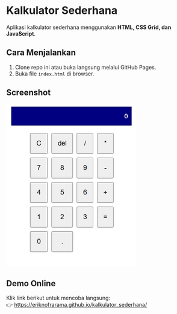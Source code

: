 # Kalkulator Sederhana

Aplikasi kalkulator sederhana menggunakan **HTML, CSS Grid, dan JavaScript**.

## Cara Menjalankan
1. Clone repo ini atau buka langsung melalui GitHub Pages.
2. Buka file `index.html` di browser.

## Screenshot
![Screenshot](kalkulator_sederhana.jpeg)

## Demo Online
Klik link berikut untuk mencoba langsung:  
👉 https://eriknofrarama.github.io/kalkulator_sederhana/
